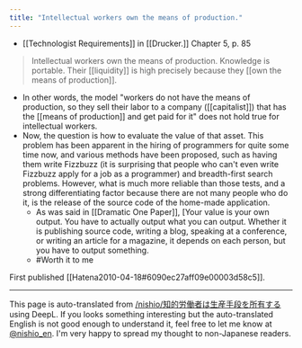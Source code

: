 ```yaml
---
title: "Intellectual workers own the means of production."
---
```


- [[Technologist Requirements]] in [[Drucker.]] Chapter 5, p. 85
> Intellectual workers own the means of production. Knowledge is portable. Their [[liquidity]] is high precisely because they [[own the means of production]].
- In other words, the model "workers do not have the means of production, so they sell their labor to a company ([[capitalist]]) that has the [[means of production]] and get paid for it" does not hold true for intellectual workers.
- Now, the question is how to evaluate the value of that asset. This problem has been apparent in the hiring of programmers for quite some time now, and various methods have been proposed, such as having them write Fizzbuzz (it is surprising that people who can't even write Fizzbuzz apply for a job as a programmer) and breadth-first search problems. However, what is much more reliable than those tests, and a strong differentiating factor because there are not many people who do it, is the release of the source code of the home-made application.
    - As was said in [[Dramatic One Paper]], [Your value is your own output. You have to actually output what you can output. Whether it is publishing source code, writing a blog, speaking at a conference, or writing an article for a magazine, it depends on each person, but you have to output something.
    - #Worth it to me

First published [[Hatena2010-04-18#6090ec27aff09e00003d58c5]].

---
This page is auto-translated from [/nishio/知的労働者は生産手段を所有する](https://scrapbox.io/nishio/知的労働者は生産手段を所有する) using DeepL. If you looks something interesting but the auto-translated English is not good enough to understand it, feel free to let me know at [@nishio_en](https://twitter.com/nishio_en). I'm very happy to spread my thought to non-Japanese readers.